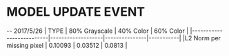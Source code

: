 # MODEL UPDATE EVENT

-- 2017/5/26
|   TYPE                   |   80% Grayscale   |   40% Color   | 60% Color |
|--------------------------|-------------------|---------------|-----------| 
|L2 Norm per missing pixel |     0.10093       |   0.03512     | 0.0813    |



